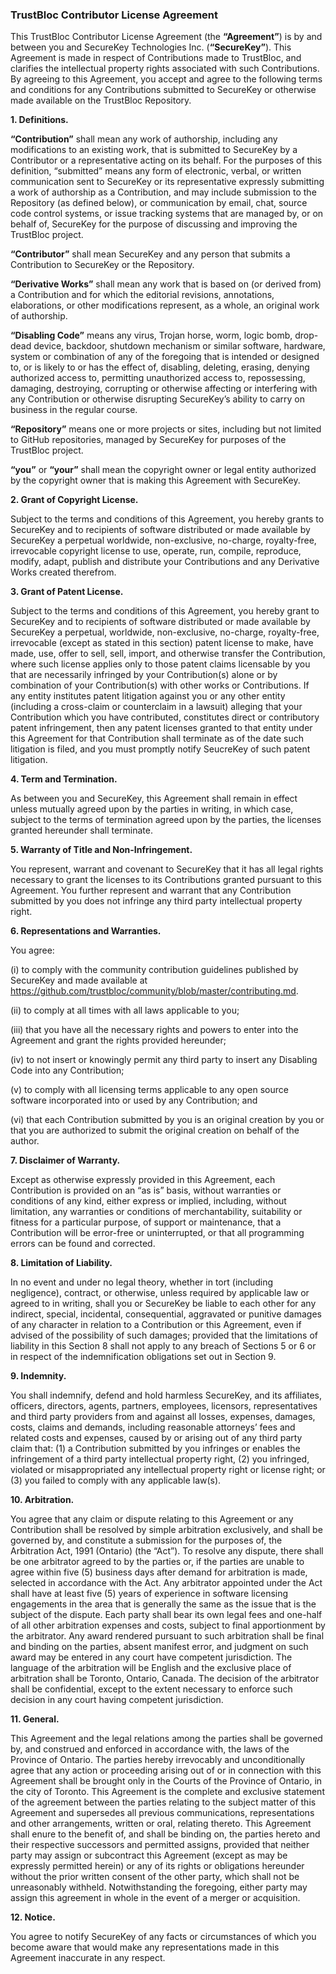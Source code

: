 ### TrustBloc Contributor License Agreement

This TrustBloc Contributor License Agreement (the __“Agreement”__) is by and between you and SecureKey Technologies Inc. (__“SecureKey”__).  This Agreement is made in respect of Contributions made to TrustBloc, and clarifies the intellectual property rights associated with such Contributions.  By agreeing to this Agreement, you accept and agree to the following terms and conditions for any Contributions submitted to SecureKey or otherwise made available on the TrustBloc Repository.

__1. Definitions.__

__“Contribution”__ shall mean any work of authorship, including any modifications to an existing work, that is submitted to SecureKey by a Contributor or a representative acting on its behalf. For the purposes of this definition, “submitted” means any form of electronic, verbal, or written communication sent to SecureKey or its representative expressly submitting a work of authorship as a Contribution, and may include submission to the Repository (as defined below), or communication by email, chat, source code control systems, or issue tracking systems that are managed by, or on behalf of, SecureKey for the purpose of discussing and improving the TrustBloc project.

__“Contributor”__ shall mean SecureKey and any person that submits a Contribution to SecureKey or the Repository.

__“Derivative Works”__ shall mean any work that is based on (or derived from) a Contribution and for which the editorial revisions, annotations, elaborations, or other modifications represent, as a whole, an original work of authorship.

__“Disabling Code”__ means any virus, Trojan horse, worm, logic bomb, drop-dead device, backdoor, shutdown mechanism or similar software, hardware, system or combination of any of the foregoing that is intended or designed to, or is likely to or has the effect of, disabling, deleting, erasing, denying authorized access to, permitting unauthorized access to, repossessing, damaging, destroying, corrupting or otherwise affecting or interfering with any Contribution or otherwise disrupting SecureKey’s ability to carry on business in the regular course.

__“Repository”__ means one or more projects or sites, including but not limited to GitHub repositories, managed by SecureKey for purposes of the TrustBloc project.

__“you”__ or __“your”__ shall mean the copyright owner or legal entity authorized by the copyright owner that is making this Agreement with SecureKey.

__2. Grant of Copyright License.__

Subject to the terms and conditions of this Agreement, you hereby grants to SecureKey and to recipients of software distributed or made available by SecureKey a perpetual worldwide, non-exclusive, no-charge, royalty-free, irrevocable copyright license to use, operate, run, compile, reproduce, modify, adapt, publish and distribute your Contributions and any Derivative Works created therefrom.

__3. Grant of Patent License.__

Subject to the terms and conditions of this Agreement, you hereby grant to SecureKey and to recipients of software distributed or made available by SecureKey a perpetual, worldwide, non-exclusive, no-charge, royalty-free, irrevocable (except as stated in this section) patent license to make, have made, use, offer to sell, sell, import, and otherwise transfer the Contribution, where such license applies only to those patent claims licensable by you that are necessarily infringed by your Contribution(s) alone or by combination of your Contribution(s) with other works or Contributions. If any entity institutes patent litigation against you or any other entity (including a cross-claim or counterclaim in a lawsuit) alleging that your Contribution which you have contributed, constitutes direct or contributory patent infringement, then any patent licenses granted to that entity under this Agreement for that Contribution shall terminate as of the date such litigation is filed, and you must promptly notify SeucreKey of such patent litigation.

__4. Term and Termination.__

As between you and SecureKey, this Agreement shall remain in effect unless mutually agreed upon by the parties in writing, in which case, subject to the terms of termination agreed upon by the parties, the licenses granted hereunder shall terminate.

__5. Warranty of Title and Non-Infringement.__

You represent, warrant and covenant to SecureKey that it has all legal rights necessary to grant the licenses to its Contributions granted pursuant to this Agreement.  You further represent and warrant that any Contribution submitted by you does not infringe any third party intellectual property right.

__6. Representations and Warranties.__

You agree:

(i) to comply with the community contribution guidelines published by SecureKey and made available at https://github.com/trustbloc/community/blob/master/contributing.md.

(ii) to comply at all times with all laws applicable to you;

(iii) that you have all the necessary rights and powers to enter into the Agreement and grant the rights provided hereunder;

(iv) to not insert or knowingly permit any third party to insert any Disabling Code into any Contribution;

(v) to comply with all licensing terms applicable to any open source software incorporated into or used by any Contribution; and

(vi) that each Contribution submitted by you is an original creation by you or that you are authorized to submit the original creation on behalf of the author.

__7. Disclaimer of Warranty.__

Except as otherwise expressly provided in this Agreement, each Contribution is provided on an “as is” basis, without warranties or conditions of any kind, either express or implied, including, without limitation, any warranties or conditions of merchantability, suitability or fitness for a particular purpose, of support or maintenance, that a Contribution will be error-free or uninterrupted, or that all programming errors can be found and corrected.

__8. Limitation of Liability.__

In no event and under no legal theory, whether in tort (including negligence), contract, or otherwise, unless required by applicable law or agreed to in writing, shall you or SecureKey be liable to each other for any indirect, special, incidental, consequential, aggravated or punitive damages of any character in relation to a Contribution or this Agreement, even if advised of the possibility of such damages; provided that the limitations of liability in this Section 8 shall not apply to any breach of Sections 5 or 6 or in respect of the indemnification obligations set out in Section 9.

__9. Indemnity.__

You shall indemnify, defend and hold harmless SecureKey, and its affiliates, officers, directors, agents, partners, employees, licensors, representatives and third party providers from and against all losses, expenses, damages, costs, claims and demands, including reasonable attorneys’ fees and related costs and expenses, caused by or arising out of any third party claim that: (1) a Contribution submitted by you infringes or enables the infringement of a third party intellectual property right, (2) you infringed, violated or misappropriated any intellectual property right or license right; or (3) you failed to comply with any applicable law(s).

__10. Arbitration.__

You agree that any claim or dispute relating to this Agreement or any Contribution shall be resolved by simple arbitration exclusively, and shall be governed by, and constitute a submission for the purposes of, the Arbitration Act, 1991 (Ontario) (the “Act”).  To resolve any dispute, there shall be one arbitrator agreed to by the parties or, if the parties are unable to agree within five (5) business days after demand for arbitration is made, selected in accordance with the Act.  Any arbitrator appointed under the Act shall have at least five (5) years of experience in software licensing engagements in the area that is generally the same as the issue that is the subject of the dispute.  Each party shall bear its own legal fees and one-half of all other arbitration expenses and costs, subject to final apportionment by the arbitrator.  Any award rendered pursuant to such arbitration shall be final and binding on the parties, absent manifest error, and judgment on such award may be entered in any court have competent jurisdiction.  The language of the arbitration will be English and the exclusive place of arbitration shall be Toronto, Ontario, Canada. The decision of the arbitrator shall be confidential, except to the extent necessary to enforce such decision in any court having competent jurisdiction.

__11. General.__

This Agreement and the legal relations among the parties shall be governed by, and construed and enforced in accordance with, the laws of the Province of Ontario. The parties hereby irrevocably and unconditionally agree that any action or proceeding arising out of or in connection with this Agreement shall be brought only in the Courts of the Province of Ontario, in the city of Toronto. This Agreement is the complete and exclusive statement of the agreement between the parties relating to the subject matter of this Agreement and supersedes all previous communications, representations and other arrangements, written or oral, relating thereto. This Agreement shall enure to the benefit of, and shall be binding on, the parties hereto and their respective successors and permitted assigns, provided that neither party may assign or subcontract this Agreement (except as may be expressly permitted herein) or any of its rights or obligations hereunder without the prior written consent of the other party, which shall not be unreasonably withheld.  Notwithstanding the foregoing, either party may assign this agreement in whole in the event of a merger or acquisition.

__12. Notice.__

You agree to notify SecureKey of any facts or circumstances of which you become aware that would make any representations made in this Agreement inaccurate in any respect.
